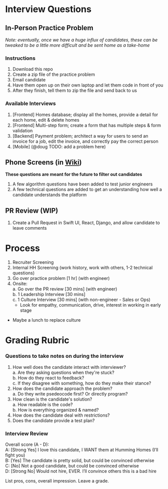 # Interview Questions
## In-Person Practice Problem
_Note: eventually, once we have a huge influx of candidates, these can be tweaked to be a little more difficult and be sent home as a take-home_

### Instructions
1. Download this repo
2. Create a zip file of the practice problem
3. Email candidate
4. Have them open up on their own laptop and let them code in front of you
5. After they finish, tell them to zip the file and send back to us

### Available Interviews
1. [Frontend] Homes database; display all the homes, provide a detail for each home, edit & delete homes
2. [Frontend] Multi-step form; create a form that has multiple steps & form validation
3. [Backend] Payment problem; architect a way for users to send an invoice for a job, edit the invoice, and correctly pay the correct person
4. [Mobile] (@doug TODO: add a problem here)

## Phone Screens (in [Wiki](https://github.com/humminghomes/interview-questions/wiki))
__These questions are meant for the future to filter out candidates__
1. A few algorithm questions have been added to test junior engineers
2. A few technical questions are added to get an understanding how well a candidate understands the platform

## PR Review (WIP)
1. Create a Pull Request in Swift UI, React, Django, and allow candidate to leave comments

# Process
1. Recruiter Screening
2. Internal HH Screening (work history, work with others, 1-2 technical questions)
3. Go over practice problem [1 hr] (with engineer)
4. Onsite:\
  a. Go over the PR review [30 mins] (with engineer)\
  b. 1 Leadership Interview [30 mins]\
  c. 1 Culture Interview [30 mins] (with non-engineer - Sales or Ops)
    - Look for empathy, communication, drive, interest in working in early stage

 * Maybe a lunch to replace culture

# Grading Rubric
### Questions to take notes on during the interview
1. How well does the candidate interact with interviewer?\
  a. Are they asking questions when they're stuck?\
  b. How do they react to feedback?\
  c. If they disagree with something, how do they make their stance?
2. How does the candidate approach the problem?\
  a. Do they write psedeocode first? Or directly program?
3. How clean is the candidate's solution?\
  a. How readable is the code?\
  b. How is everything organized & named?
4. How does the candidate deal with restrictions?
5. Does the candidate provide a test plan?

### Interview Review
Overall score (A - D):\
A: [Strong Yes] I love this candidate, I WANT them at Humming Homes (I’ll fight you)\
B: [Yes] The candidate is pretty solid, but could be convinced otherwise\
C: [No] Not a good candidate, but could be convinced otherwise\
D: [Strong No] Would not hire, EVER. I’ll convince others this is a bad hire

List pros, cons, overall impression. Leave a grade.

